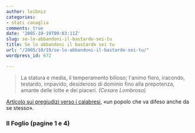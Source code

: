 ```yaml
---
author: leibniz
categories:
- stati canaglia
comments: true
date: '2005-10-19T09:03:11Z'
slug: se-lo-abbandoni-il-bastardo-sei-tu
title: Se lo abbandoni il bastardo sei tu
url: "/2005/10/19/se-lo-abbandoni-il-bastardo-sei-tu/"
wordpress_id: 672

---
```

> La statura e media, il temperamento bilioso; l'animo fiero, iracondo, testardo, impavido, desideroso di dominio fino alla prepotenza, amante delle lotte e dei piaceri. _(Cesare Lombroso)_

[Articolo sui pregiudizi verso i calabresi](https://www.ilfoglio.it/), «un popolo che va difeso anche da se stesso».

### Il Foglio (pagine 1 e 4)  

